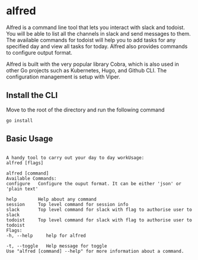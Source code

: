 # alfred

  Alfred is a command line tool that lets you interact with slack and todoist. You will be able to list all the channels in slack and send messages to them. The available commands for todoist will help you to add tasks for any specified day and view all tasks for today. Alfred also provides commands to configure output format.

  Alfred is built with the very popular library Cobra, which is also used in other Go projects such as Kubernetes, Hugo, and Github CLI. The configuration management is setup with Viper.

## Install the CLI

  Move to the root of the directory and run the following command

  ``` 
  go install 
  ```

## Basic Usage

  ```

  A handy tool to carry out your day to day workUsage:
  alfred [flags]
  
  alfred [command]
  Available Commands:
  configure   Configure the ouput format. It can be either 'json' or 'plain text' 
  
  help        Help about any command
  session     Top level command for session info
  slack       Top level command for slack with flag to authorise user to slack
  todoist     Top level command for slack with flag to authorise user to todoist
  Flags:
  -h, --help     help for alfred
  
  -t, --toggle   Help message for toggle
  Use "alfred [command] --help" for more information about a command.
  ```
  